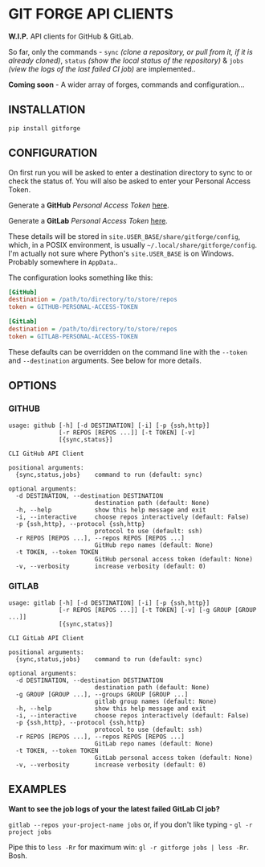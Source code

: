 # GIT FORGE API CLIENTS

**W.I.P.** API clients for GitHub & GitLab.

So far, only the commands - `sync` *(clone a repository, or pull from it, if it
is already cloned)*, `status` *(show the local status of the repository)* &
`jobs` *(view the logs of the last failed CI job)* are implemented..

**Coming soon** - A wider array of forges, commands and configuration...

## INSTALLATION

`pip install gitforge`

## CONFIGURATION

On first run you will be asked to enter a destination directory to sync to or
check the status of. You will also be asked to enter your Personal Access
Token.

Generate a **GitHub** *Personal Access Token* [here](https://github.com/settings/tokens).

Generate a **GitLab** *Personal Access Token* [here](https://gitlab.com/profile/personal_access_tokens).

These details will be stored in `site.USER_BASE/share/gitforge/config`, which,
in a POSIX environment, is usually `~/.local/share/gitforge/config`. I'm
actually not sure where Python's `site.USER_BASE` is on Windows. Probably
somewhere in `AppData`..

The configuration looks something like this:

``` ini
[GitHub]
destination = /path/to/directory/to/store/repos
token = GITHUB-PERSONAL-ACCESS-TOKEN

[GitLab]
destination = /path/to/directory/to/store/repos
token = GITLAB-PERSONAL-ACCESS-TOKEN
```

These defaults can be overridden on the command line with the `--token` and
`--destination` arguments. See below for more details.

## OPTIONS

### GITHUB

``` text
usage: github [-h] [-d DESTINATION] [-i] [-p {ssh,http}]
              [-r REPOS [REPOS ...]] [-t TOKEN] [-v]
              [{sync,status}]

CLI GitHub API Client

positional arguments:
  {sync,status,jobs}    command to run (default: sync)

optional arguments:
  -d DESTINATION, --destination DESTINATION
                        destination path (default: None)
  -h, --help            show this help message and exit
  -i, --interactive     choose repos interactively (default: False)
  -p {ssh,http}, --protocol {ssh,http}
                        protocol to use (default: ssh)
  -r REPOS [REPOS ...], --repos REPOS [REPOS ...]
                        GitHub repo names (default: None)
  -t TOKEN, --token TOKEN
                        GitHub personal access token (default: None)
  -v, --verbosity       increase verbosity (default: 0)
```

### GITLAB

``` text
usage: gitlab [-h] [-d DESTINATION] [-i] [-p {ssh,http}]
              [-r REPOS [REPOS ...]] [-t TOKEN] [-v] [-g GROUP [GROUP ...]]
              [{sync,status}]

CLI GitLab API Client

positional arguments:
  {sync,status,jobs}    command to run (default: sync)

optional arguments:
  -d DESTINATION, --destination DESTINATION
                        destination path (default: None)
  -g GROUP [GROUP ...], --groups GROUP [GROUP ...]
                        gitlab group names (default: None)
  -h, --help            show this help message and exit
  -i, --interactive     choose repos interactively (default: False)
  -p {ssh,http}, --protocol {ssh,http}
                        protocol to use (default: ssh)
  -r REPOS [REPOS ...], --repos REPOS [REPOS ...]
                        GitLab repo names (default: None)
  -t TOKEN, --token TOKEN
                        GitLab personal access token (default: None)
  -v, --verbosity       increase verbosity (default: 0)
```

## EXAMPLES

**Want to see the job logs of your the latest failed GitLab CI job?**

`gitlab --repos your-project-name jobs` or, if you don't like typing - `gl -r project jobs`

Pipe this to `less -Rr` for maximum win: `gl -r gitforge jobs | less -Rr`. Bosh.
